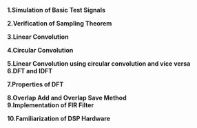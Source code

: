 **1.Simulation of Basic Test Signals**                                                                                                                              
   		
**2.Verification of Sampling Theorem**                                                                                                                             
   		
**3.Linear Convolution**		                                                                                                                             
   		
**4.Circular Convolution**                                                                                                                             
   				
**5.Linear Convolution using circular convolution and vice versa**	                                                                                                                                			
**6.DFT and IDFT**		                                                                                                                             
   		
**7.Properties of DFT**	                                                                                                                             
   		
**8.Overlap Add and Overlap Save Method**		                                                                                                                                		
**9.Implementation of FIR Filter**	                                                                                                                             
   			
**10.Familiarization of DSP Hardware**
